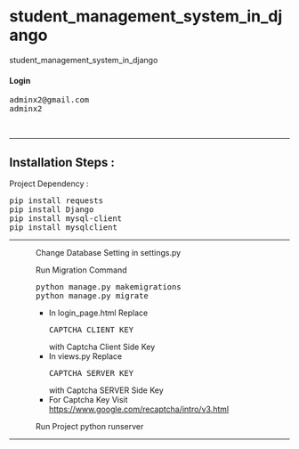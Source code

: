 # student_management_system_in_django
student_management_system_in_django

<h4>Login</h4>
<pre>
adminx2@gmail.com
adminx2
</pre>

<br>
<hr>
<h2>Installation Steps : </h2>

<p>Project Dependency :</p>
<pre>
pip install requests
pip install Django
pip install mysql-client
pip install mysqlclient
</pre>
<hr>
<ul>
<ol>Change Database Setting in settings.py </ol>
<ol>
Run Migration Command 
<pre>
python manage.py makemigrations
python manage.py migrate
</pre>
 <ul>     
<li>In login_page.html Replace <pre>CAPTCHA_CLIENT_KEY</pre> with Captcha Client Side Key</li>
<li>In views.py Replace <pre>CAPTCHA_SERVER_KEY</pre> with Captcha SERVER Side Key</li>
<li>For Captcha Key Visit <a href="https://www.google.com/recaptcha/intro/v3.html">https://www.google.com/recaptcha/intro/v3.html</a></li>
</ul>
</ol>
<ol>
Run Project python runserver
</ol>
</ul>
<hr>

